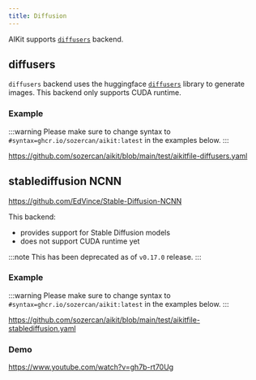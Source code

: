 ```yaml
---
title: Diffusion
---
```


AIKit supports [`diffusers`](#diffusers) backend.

## diffusers

`diffusers` backend uses the huggingface [`diffusers`](https://huggingface.co/docs/diffusers/en/index) library to generate images. This backend only supports CUDA runtime.

### Example

:::warning
Please make sure to change syntax to `#syntax=ghcr.io/sozercan/aikit:latest` in the examples below.
:::

https://github.com/sozercan/aikit/blob/main/test/aikitfile-diffusers.yaml

## stablediffusion NCNN

https://github.com/EdVince/Stable-Diffusion-NCNN

This backend:
- provides support for Stable Diffusion models
- does not support CUDA runtime yet

:::note
This has been deprecated as of `v0.17.0` release.
:::

### Example

:::warning
Please make sure to change syntax to `#syntax=ghcr.io/sozercan/aikit:latest` in the examples below.
:::

https://github.com/sozercan/aikit/blob/main/test/aikitfile-stablediffusion.yaml

### Demo

https://www.youtube.com/watch?v=gh7b-rt70Ug
